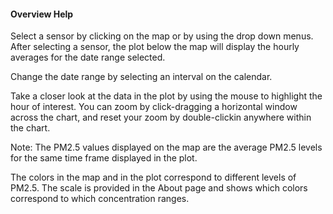 #### Overview Help

Select a sensor by clicking on the map or by using the drop down menus. 
After selecting a sensor, the plot below the map will display the hourly averages 
for the date range selected.

Change the date range by selecting an interval on the calendar. 

Take a closer look at the data in the plot by using the mouse to highlight the 
hour of interest. You can zoom by click-dragging a horizontal window across the 
chart, and reset your zoom by double-clickin anywhere within the chart.

Note: The PM2.5 values displayed on the map are the average PM2.5 levels for the 
same time frame displayed in the plot.

The colors in the map and in the plot correspond to different levels of PM2.5. The
scale is provided in the About page and shows which colors correspond to which
concentration ranges.